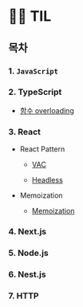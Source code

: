 # 🤾‍♂️ TIL

## 목차

### 1. `JavaScript`

### 2. TypeScript

- [함수 overloading](https://github.com/ranjafunc/TIL/blob/main/TS/README.md#%ED%95%A8%EC%88%98-overloading)

### 3. React

- React Pattern

  - [VAC](https://github.com/ranjafunc/TIL/tree/main/FE/React/component_pattern/VAC_pattern.md)

  - [Headless](https://github.com/ranjafunc/TIL/tree/main/FE/React/component_pattern/toss.md)

- Memoization

  - [Memoization](https://github.com/ranjafunc/TIL/tree/main/FE/React/memozation/README.md)

### 4. Next.js

### 5. Node.js

### 6. Nest.js

### 7. HTTP

